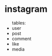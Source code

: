 # instagram
<ul dir="auto" >tables:
<li>user</li>
<li>post</li>
<li>comment</li>

<li>like</li>

<li>media</li>
</ul>
